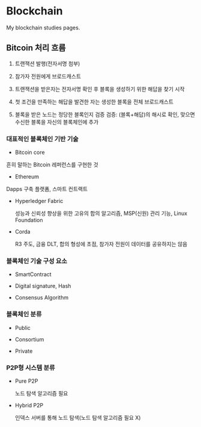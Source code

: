 # Blockchain
My blockchain studies pages.

## Bitcoin 처리 흐름

1. 트랜잭션 발행(전자서명 첨부)

2. 참가자 전원에게 브로드캐스트

3. 트랜잭션을 받은자는 전자서명 확인 후 블록을 생성하기 위한 해답을 찾기 시작

4. 첫 조건을 만족하는 해답을 발견한 자는 생성한 블록을 전체 브로드캐스트

5. 블록을 받은 노드는 정당한 블록인지 검증
검증: (블록+해답)의 해시로 확인, 맞으면 수신한 블록을 자신의 블록체인에 추가

### 대표적인 블록체인 기반 기술

- Bitcoin core

흔히 말하는 Bitcoin 레퍼런스를 구현한 것

- Ethereum

Dapps 구축 플랫폼, 스마트 컨트랙트

- Hyperledger Fabric

  성능과 신뢰성 향상을 위한 고유의 합의 알고리즘, MSP(신원) 관리 기능, Linux Foundation

- Corda

  R3 주도, 금융 DLT, 합의 형성에 초점, 참가자 전원이 데이터를 공유하지는 않음

### 블록체인 기술 구성 요소

- SmartContract

- Digital signature, Hash

- Consensus Algorithm

### 블록체인 분류

- Public

- Consortium

- Private

### P2P형 시스템 분류

- Pure P2P

  노드 탐색 알고리즘 필요

- Hybrid P2P

  인덱스 서버를 통해 노드 탐색(노드 탐색 알고리즘 필요 X)


